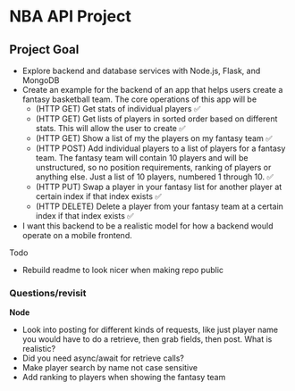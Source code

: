 # NBA API Project

## Project Goal

- Explore backend and database services with Node.js, Flask, and MongoDB
- Create an example for the backend of an app that helps users create a fantasy basketball team. The core operations of this app will be
    - (HTTP GET) Get stats of individual players ✅
    - (HTTP GET) Get lists of players in sorted order based on different stats. This will allow the user to create ✅
    - (HTTP GET) Show a list of my the players on my fantasy team ✅
    - (HTTP POST) Add individual players to a list of players for a fantasy team. The fantasy team will contain 10 players and will be unstructured, so no position requirements, ranking of players or anything else. Just a list of 10 players, numbered 1 through 10. ✅
    - (HTTP PUT) Swap a player in your fantasy list for another player at certain index if that index exists ✅
    - (HTTP DELETE) Delete a player from your fantasy team at a certain index if that index exists ✅
- I want this backend to be a realistic model for how a backend would operate on a mobile frontend.

Todo

- Rebuild readme to look nicer when making repo public

### Questions/revisit

********Node********

- Look into posting for different kinds of requests, like just player name you would have to do a retrieve, then grab fields, then post. What is realistic?
- Did you need async/await for retrieve calls?
- Make player search by name not case sensitive
- Add ranking to players when showing the fantasy team